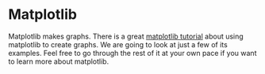 # Matplotlib

Matplotlib makes graphs. There is a great [matplotlib tutorial](https://thepythoncodingbook.com/basics-of-data-visualisation-in-python-using-matplotlib/) about using matplotlib to create graphs. We are going to look at just a few of its examples. Feel free to go through the rest of it at your own pace if you want to learn more about matplotlib.
